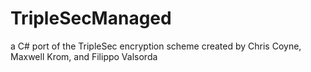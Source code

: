 TripleSecManaged
================

a C# port of the TripleSec encryption scheme created by Chris Coyne, Maxwell Krom, and Filippo Valsorda
